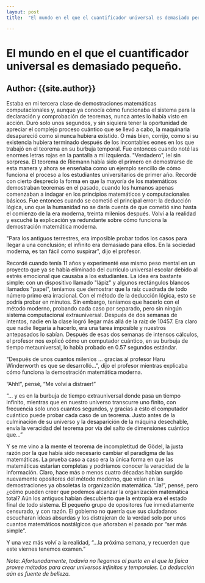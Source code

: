 ```yaml
---
layout: post
title:  "El mundo en el que el cuantificador universal es demasiado pequeño."

---
```


# El mundo en el que el cuantificador universal es demasiado pequeño.
## Author: {{site.author}}

Estaba en mi tercera clase de demostraciones matemáticas computacionales y, aunque ya conocía cómo funcionaba el sistema para la declaración y comprobación de teoremas, nunca antes lo había visto en acción. Duró solo unos segundos, y sin siquiera tener la oportunidad de apreciar el complejo proceso cuántico que se llevó a cabo, la maquinaria desapareció como si nunca hubiera existido. O más bien, corrijo, como si su existencia hubiera terminado después de los incontables eones en los que trabajó en el teorema en su burbuja temporal. Fue entonces cuando noté las enormes letras rojas en la pantalla a mi izquierda. "Verdadero", leí sin sorpresa. El teorema de Riemann había sido el primero en demostrarse de esta manera y ahora se enseñaba como un ejemplo sencillo de cómo funciona el proceso a los estudiantes universitarios de primer año. Recordé con cierto desprecio la forma en que la mayoría de los matemáticos demostraban teoremas en el pasado, cuando los humanos apenas comenzaban a indagar en los principios matemáticos y computacionales básicos. Fue entonces cuando se cometió el principal error: la deducción lógica, uno que la humanidad no se daría cuenta de que cometió sino hasta el comienzo de la era moderna, treinta milenios después. Volví a la realidad y escuché la explicación ya redundante sobre cómo funciona la demostración matemática moderna.

"Para los antiguos terrestres, era imposible probar todos los casos para llegar a una conclusión; el infinito era demasiado para ellos. En la sociedad moderna, es tan fácil como suspirar", dijo el profesor.

Recordé cuando tenía 11 años y experimenté ese mismo peso mental en un proyecto que ya se había eliminado del currículo universal escolar debido al estrés emocional que causaba a los estudiantes. La idea era bastante simple: con un dispositivo llamado "lápiz" y algunos rectángulos blancos llamados "papel", teníamos que demostrar que la raíz cuadrada de todo número primo era irracional. Con el método de la deducción lógica, esto se podría probar en minutos. Sin embargo, teníamos que hacerlo con el método moderno, probando cada caso por separado, pero sin ningún sistema computacional extrauniversal. Después de dos semanas de intentos, nadie en la clase logró llegar más allá de la raíz de 10457. Era claro que nadie llegaría a hacerlo, era una tarea imposible y nuestros antepasados lo sabían. Después de esas dos semanas de intensos cálculos, el profesor nos explicó cómo un computador cuántico, en su burbuja de tiempo metauniversal, lo había probado en 0.57 segundos estándar.

"Después de unos cuantos milenios ... gracias al profesor Haru Winderworth es que se desarrolló...", dijo el profesor mientras explicaba cómo funciona la demostración matemática moderna.

“Ahh!”, pensé, “Me volví a distraer!”

“... y es en la burbuja de tiempo extrauniversal donde pasa un tiempo infinito, mientras que en nuestro universo transcurre uno finito, con frecuencia solo unos cuantos segundos, y gracias a esto el computador cuántico puede probar cada caso de un teorema. Justo antes de la culminación de su universo y la desaparición de la máquina desechable, envía la veracidad del teorema por vía del salto de dimensiones cuántico que...”

Y se me vino a la mente el teorema de incompletitud de Gödel, la justa razón por la que había sido necesario cambiar el paradigma de las matemáticas. La prueba caso a caso era la única forma en que las matemáticas estarían completas y podríamos conocer la veracidad de la información. Claro, hace más o menos cuatro décadas habían surgido nuevamente opositores del método moderno, que veían en las demostraciones ya obsoletas la organización matemática. “Ja!”, pensé, pero ¿cómo pueden creer que podemos alcanzar la organización matemática total? Aún los antiguos habían descubierto que la entropía era el estado final de todo sistema. El pequeño grupo de opositores fue inmediatamente censurado, y con razón. El gobierno no querría que sus ciudadanos escucharan ideas absurdas y los distrajeran de la verdad solo por unos cuantos matemáticos nostálgicos que añoraban el pasado por “ser más simple”.

Y una vez más volví a la realidad, “...la próxima semana, y recuerden que este viernes tenemos examen.”

*Nota: Afortunadamente, todavía no llegamos al punto en el que la física provee métodos para crear universos infinitos y temporales. La deducción aún es fuente de belleza.*
